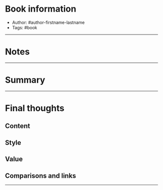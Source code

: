 # Book information
- Author: #author-firstname-lastname
- Tags: #book
---
# Notes

---

# Summary

---

# Final thoughts
## Content
## Style
## Value
## Comparisons and links

---